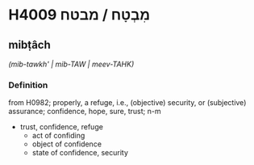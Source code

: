 # H4009 מִבְטָח / מבטח

## mibṭâch

_(mib-tawkh' | mib-TAW | meev-TAHK)_

### Definition

from H0982; properly, a refuge, i.e., (objective) security, or (subjective) assurance; confidence, hope, sure, trust; n-m

- trust, confidence, refuge
  - act of confiding
  - object of confidence
  - state of confidence, security
